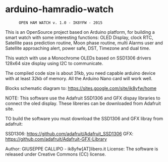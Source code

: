 arduino-hamradio-watch
======================
          OPEN HAM WATCH v. 1.0 - IK8YFW - 2015

This is an OpenSource project based on Arduino platform, for building a smart watch with some
interesting functions: OLED Display, clock RTC, Satellite pass prediction routine, Moon phase 
routine, multi Alarms user and Satellite approaching alert, power safe, DST, Timezone and dual time.

This watch with use a Monochrome OLEDs based on SSD1306 drivers 128x64 size display using I2C 
to communicate.

The compiled code size is about 31kb, you need capable arduino device with at least 32kb of memory.
All the Arduino Nano card will work well.

Blocks schematic diagram to: https://sites.google.com/site/ik8yfw/home

NOTE: This software use the Adafruit SSD1306 and GFX dispay libraries to connect the oled display. 
These libreries can be downloaded from Adafruit site.

TO build the software you must download the SSD1306 and GFX libray from adafruit:

SSD1306: https://github.com/adafruit/Adafruit_SSD1306 GFX: https://github.com/adafruit/Adafruit-GFX-Library

Author: GIUSEPPE CALLIPO - ik8yfw[AT]libero.it License: The software is released under Creative Commons (CC) license.

